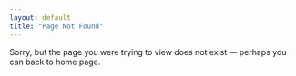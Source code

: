 ```yaml
---
layout: default
title: "Page Not Found"
---  
```


Sorry, but the page you were trying to view does not exist &mdash; perhaps you can back to home page.
